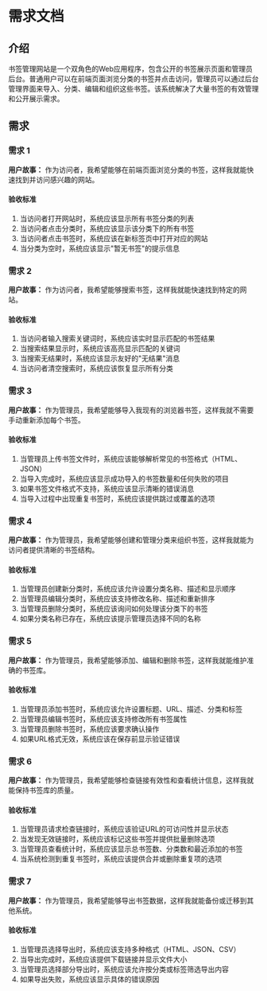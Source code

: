 # 需求文档

## 介绍

书签管理网站是一个双角色的Web应用程序，包含公开的书签展示页面和管理员后台。普通用户可以在前端页面浏览分类的书签并点击访问，管理员可以通过后台管理界面来导入、分类、编辑和组织这些书签。该系统解决了大量书签的有效管理和公开展示需求。

## 需求

### 需求 1

**用户故事：** 作为访问者，我希望能够在前端页面浏览分类的书签，这样我就能快速找到并访问感兴趣的网站。

#### 验收标准

1. 当访问者打开网站时，系统应该显示所有书签分类的列表
2. 当访问者点击分类时，系统应该显示该分类下的所有书签
3. 当访问者点击书签时，系统应该在新标签页中打开对应的网站
4. 当分类为空时，系统应该显示"暂无书签"的提示信息

### 需求 2

**用户故事：** 作为访问者，我希望能够搜索书签，这样我就能快速找到特定的网站。

#### 验收标准

1. 当访问者输入搜索关键词时，系统应该实时显示匹配的书签结果
2. 当搜索结果显示时，系统应该高亮显示匹配的关键词
3. 当搜索无结果时，系统应该显示友好的"无结果"消息
4. 当访问者清空搜索时，系统应该恢复显示所有分类

### 需求 3

**用户故事：** 作为管理员，我希望能够导入我现有的浏览器书签，这样我就不需要手动重新添加每个书签。

#### 验收标准

1. 当管理员上传书签文件时，系统应该能够解析常见的书签格式（HTML、JSON）
2. 当导入完成时，系统应该显示成功导入的书签数量和任何失败的项目
3. 如果书签文件格式不支持，系统应该显示清晰的错误消息
4. 当导入过程中出现重复书签时，系统应该提供跳过或覆盖的选项

### 需求 4

**用户故事：** 作为管理员，我希望能够创建和管理分类来组织书签，这样我就能为访问者提供清晰的书签结构。

#### 验收标准

1. 当管理员创建新分类时，系统应该允许设置分类名称、描述和显示顺序
2. 当管理员编辑分类时，系统应该支持修改名称、描述和重新排序
3. 当管理员删除分类时，系统应该询问如何处理该分类下的书签
4. 如果分类名称已存在，系统应该提示管理员选择不同的名称

### 需求 5

**用户故事：** 作为管理员，我希望能够添加、编辑和删除书签，这样我就能维护准确的书签库。

#### 验收标准

1. 当管理员添加书签时，系统应该允许设置标题、URL、描述、分类和标签
2. 当管理员编辑书签时，系统应该支持修改所有书签属性
3. 当管理员删除书签时，系统应该要求确认操作
4. 如果URL格式无效，系统应该在保存前显示验证错误

### 需求 6

**用户故事：** 作为管理员，我希望能够检查链接有效性和查看统计信息，这样我就能保持书签库的质量。

#### 验收标准

1. 当管理员请求检查链接时，系统应该验证URL的可访问性并显示状态
2. 当发现无效链接时，系统应该标记这些书签并提供批量删除选项
3. 当管理员查看统计时，系统应该显示总书签数、分类数和最近添加的书签
4. 当系统检测到重复书签时，系统应该提供合并或删除重复项的选项

### 需求 7

**用户故事：** 作为管理员，我希望能够导出书签数据，这样我就能备份或迁移到其他系统。

#### 验收标准

1. 当管理员选择导出时，系统应该支持多种格式（HTML、JSON、CSV）
2. 当导出完成时，系统应该提供下载链接并显示文件大小
3. 当管理员选择部分导出时，系统应该允许按分类或标签筛选导出内容
4. 如果导出失败，系统应该显示具体的错误原因